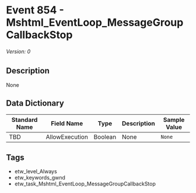 # Event 854 - Mshtml_EventLoop_MessageGroupCallbackStop
###### Version: 0

## Description
None

## Data Dictionary
|Standard Name|Field Name|Type|Description|Sample Value|
|---|---|---|---|---|
|TBD|AllowExecution|Boolean|None|`None`|

## Tags
* etw_level_Always
* etw_keywords_gwnd
* etw_task_Mshtml_EventLoop_MessageGroupCallbackStop